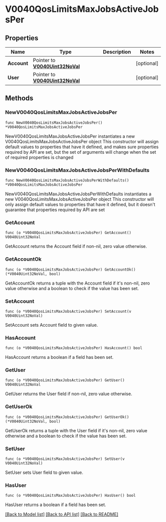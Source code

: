# V0040QosLimitsMaxJobsActiveJobsPer

## Properties

Name | Type | Description | Notes
------------ | ------------- | ------------- | -------------
**Account** | Pointer to [**V0040Uint32NoVal**](V0040Uint32NoVal.md) |  | [optional] 
**User** | Pointer to [**V0040Uint32NoVal**](V0040Uint32NoVal.md) |  | [optional] 

## Methods

### NewV0040QosLimitsMaxJobsActiveJobsPer

`func NewV0040QosLimitsMaxJobsActiveJobsPer() *V0040QosLimitsMaxJobsActiveJobsPer`

NewV0040QosLimitsMaxJobsActiveJobsPer instantiates a new V0040QosLimitsMaxJobsActiveJobsPer object
This constructor will assign default values to properties that have it defined,
and makes sure properties required by API are set, but the set of arguments
will change when the set of required properties is changed

### NewV0040QosLimitsMaxJobsActiveJobsPerWithDefaults

`func NewV0040QosLimitsMaxJobsActiveJobsPerWithDefaults() *V0040QosLimitsMaxJobsActiveJobsPer`

NewV0040QosLimitsMaxJobsActiveJobsPerWithDefaults instantiates a new V0040QosLimitsMaxJobsActiveJobsPer object
This constructor will only assign default values to properties that have it defined,
but it doesn't guarantee that properties required by API are set

### GetAccount

`func (o *V0040QosLimitsMaxJobsActiveJobsPer) GetAccount() V0040Uint32NoVal`

GetAccount returns the Account field if non-nil, zero value otherwise.

### GetAccountOk

`func (o *V0040QosLimitsMaxJobsActiveJobsPer) GetAccountOk() (*V0040Uint32NoVal, bool)`

GetAccountOk returns a tuple with the Account field if it's non-nil, zero value otherwise
and a boolean to check if the value has been set.

### SetAccount

`func (o *V0040QosLimitsMaxJobsActiveJobsPer) SetAccount(v V0040Uint32NoVal)`

SetAccount sets Account field to given value.

### HasAccount

`func (o *V0040QosLimitsMaxJobsActiveJobsPer) HasAccount() bool`

HasAccount returns a boolean if a field has been set.

### GetUser

`func (o *V0040QosLimitsMaxJobsActiveJobsPer) GetUser() V0040Uint32NoVal`

GetUser returns the User field if non-nil, zero value otherwise.

### GetUserOk

`func (o *V0040QosLimitsMaxJobsActiveJobsPer) GetUserOk() (*V0040Uint32NoVal, bool)`

GetUserOk returns a tuple with the User field if it's non-nil, zero value otherwise
and a boolean to check if the value has been set.

### SetUser

`func (o *V0040QosLimitsMaxJobsActiveJobsPer) SetUser(v V0040Uint32NoVal)`

SetUser sets User field to given value.

### HasUser

`func (o *V0040QosLimitsMaxJobsActiveJobsPer) HasUser() bool`

HasUser returns a boolean if a field has been set.


[[Back to Model list]](../README.md#documentation-for-models) [[Back to API list]](../README.md#documentation-for-api-endpoints) [[Back to README]](../README.md)


